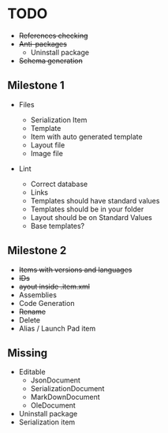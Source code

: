 TODO
====
* <del>References checking</del>
* <del>Anti-packages</del>
  * Uninstall package
* <del>Schema generation</del>

Milestone 1
-----------
* Files
  * Serialization Item
  * Template
  * Item with auto generated template
  * Layout file
  * Image file
  
* Lint
  * Correct database
  * Links
  * Templates should have standard values
  * Templates should be in your folder
  * Layout should be on Standard Values
  * Base templates?
   
Milestone 2
-----------
* <del>Items with versions and languages</del>
* <del>IDs</del>
* <del>ayout inside .item.xml</del>
* Assemblies
* Code Generation
* <del>Rename</del>
* Delete
* Alias / Launch Pad item

Missing
-------
* Editable
  * JsonDocument
  * SerializationDocument
  * MarkDownDocument
  * OleDocument
* Uninstall package
* Serialization item
